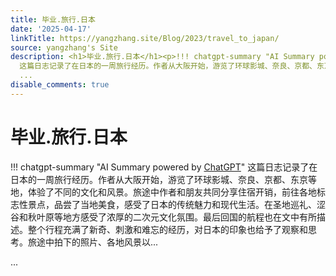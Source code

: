 ```yaml
---
title: 毕业.旅行.日本
date: '2025-04-17'
linkTitle: https://yangzhang.site/Blog/2023/travel_to_japan/
source: yangzhang's Site
description: <h1>毕业.旅行.日本</h1><p>!!! chatgpt-summary "AI Summary powered by <a href="https://chat.openai.com/">ChatGPT</a>"
  这篇日志记录了在日本的一周旅行经历。作者从大阪开始，游览了环球影城、奈良、京都、东京等地，体验了不同的文化和风景。旅途中作者和朋友共同分享住宿开销，前往各地标志性景点，品尝了当地美食，感受了日本的传统魅力和现代生活。在圣地巡礼、涩谷和秋叶原等地方感受了浓厚的二次元文化氛围。最后回国的航程也在文中有所描述。整个行程充满了新奇、刺激和难忘的经历，对日本的印象也给予了观察和思考。旅途中拍下的照片、各地风景以...</p>
  ...
disable_comments: true
---
```

<h1>毕业.旅行.日本</h1><p>!!! chatgpt-summary "AI Summary powered by <a href="https://chat.openai.com/">ChatGPT</a>" 这篇日志记录了在日本的一周旅行经历。作者从大阪开始，游览了环球影城、奈良、京都、东京等地，体验了不同的文化和风景。旅途中作者和朋友共同分享住宿开销，前往各地标志性景点，品尝了当地美食，感受了日本的传统魅力和现代生活。在圣地巡礼、涩谷和秋叶原等地方感受了浓厚的二次元文化氛围。最后回国的航程也在文中有所描述。整个行程充满了新奇、刺激和难忘的经历，对日本的印象也给予了观察和思考。旅途中拍下的照片、各地风景以...</p> ...